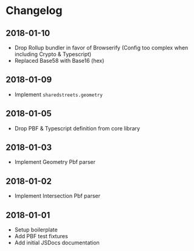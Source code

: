 # Changelog

## 2018-01-10

- Drop Rollup bundler in favor of Browserify (Config too complex when including Crypto & Typescript)
- Replaced Base58 with Base16 (hex)

## 2018-01-09

- Implement `sharedstreets.geometry`

## 2018-01-05

- Drop PBF & Typescript definition from core library

## 2018-01-03

- Implement Geometry Pbf parser

## 2018-01-02

- Implement Intersection Pbf parser

## 2018-01-01

- Setup boilerplate
- Add PBF test fixtures
- Add initial JSDocs documentation
